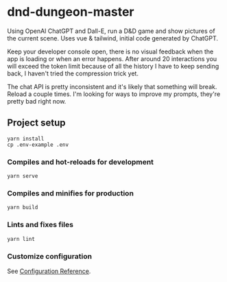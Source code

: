 # dnd-dungeon-master

Using OpenAI ChatGPT and Dall-E, run a D&D game and show pictures of the current scene.
Uses vue & tailwind, initial code generated by ChatGPT.

Keep your developer console open, there is no visual feedback when the app is loading or when an error happens. After around 20 interactions you will exceed the token limit because of all the history I have to keep sending back, I haven't tried the compression trick yet.

The chat API is pretty inconsistent and it's likely that something will break. Reload a couple times. I'm looking for ways to improve my prompts, they're pretty bad right now.

## Project setup
```
yarn install
cp .env-example .env
```

### Compiles and hot-reloads for development
```
yarn serve
```

### Compiles and minifies for production
```
yarn build
```

### Lints and fixes files
```
yarn lint
```

### Customize configuration
See [Configuration Reference](https://cli.vuejs.org/config/).
